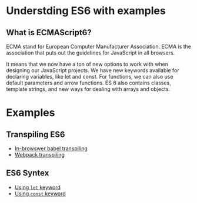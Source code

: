 # Understding ES6 with examples

## What is ECMAScript6?

ECMA stand for European Computer Manufacturer Association. ECMA is the association that puts out the guidelines for JavaScript in all browsers.

It means that we now have a ton of new options to work with when designing our JavaScript projects. We have new keywords available for declaring variables, like let and const. For functions, we can also use default parameters and arrow functions. ES 6 also contains classes, template strings, and new ways for dealing with arrays and objects.

# Examples

## Transpiling ES6

- [In-browswer babel transpiling](./babel-transpiling/index.html)
- [Webpack transpiling](./webpack-transpiling)

## ES6 Syntex

- [Using `let` keyword](./using-let-keyword/index.html)
- [Using `const` keyword](./using-const-keyword/index.html)
